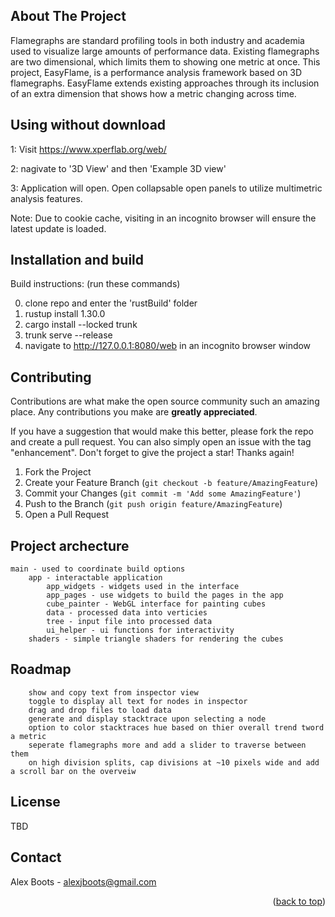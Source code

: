 <!-- ABOUT THE PROJECT -->
## About The Project

Flamegraphs are standard profiling tools in both industry and academia used to visualize large amounts of performance data. 
Existing flamegraphs are two dimensional, which limits them to showing one metric at once. 
This project, EasyFlame, is a performance analysis framework based on 3D flamegraphs.
EasyFlame extends existing approaches through its inclusion of an extra dimension that shows how a metric changing across time.

## Using without download

1: Visit https://www.xperflab.org/web/

2: nagivate to '3D View' and then 'Example 3D view'

3: Application will open. Open collapsable open panels to utilize multimetric analysis features. 

Note: Due to cookie cache, visiting in an incognito browser will ensure the latest update is loaded. 

## Installation and build 

Build instructions: (run these commands)

0. clone repo and enter the 'rustBuild' folder 
1. rustup install 1.30.0
2. cargo install --locked trunk
3. trunk serve --release
4. navigate to http://127.0.0.1:8080/web in an incognito browser window 

<!-- CONTRIBUTING -->
## Contributing

Contributions are what make the open source community such an amazing place. Any contributions you make are **greatly appreciated**.

If you have a suggestion that would make this better, please fork the repo and create a pull request. You can also simply open an issue with the tag "enhancement".
Don't forget to give the project a star! Thanks again!

1. Fork the Project
2. Create your Feature Branch (`git checkout -b feature/AmazingFeature`)
3. Commit your Changes (`git commit -m 'Add some AmazingFeature'`)
4. Push to the Branch (`git push origin feature/AmazingFeature`)
5. Open a Pull Request

## Project archecture

    main - used to coordinate build options
        app - interactable application
            app_widgets - widgets used in the interface
            app_pages - use widgets to build the pages in the app
            cube_painter - WebGL interface for painting cubes
            data - processed data into verticies
            tree - input file into processed data
            ui_helper - ui functions for interactivity
        shaders - simple triangle shaders for rendering the cubes

## Roadmap

        show and copy text from inspector view 
        toggle to display all text for nodes in inspector 
        drag and drop files to load data
        generate and display stacktrace upon selecting a node
        option to color stacktraces hue based on thier overall trend tword a metric
        seperate flamegraphs more and add a slider to traverse between them
        on high division splits, cap divisions at ~10 pixels wide and add a scroll bar on the overveiw

<!-- LICENSE -->
## License

 TBD


<!-- CONTACT -->
## Contact

Alex Boots - alexjboots@gmail.com


<p align="right">(<a href="#readme-top">back to top</a>)</p>













